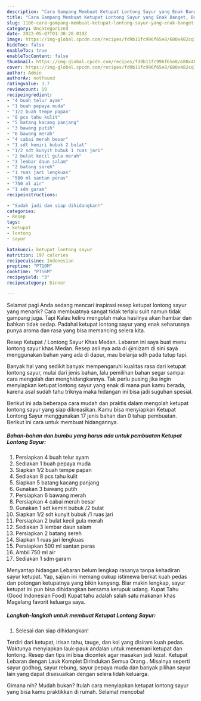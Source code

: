 ```yaml
---
description: "Cara Gampang Membuat Ketupat Lontong Sayur yang Enak Banget, Buat Buka Puasa}"
title: "Cara Gampang Membuat Ketupat Lontong Sayur yang Enak Banget, Buat Buka Puasa}"
slug: 1186-cara-gampang-membuat-ketupat-lontong-sayur-yang-enak-banget-buat-buka-puasa
category: Uncategorized
date: 2022-05-07T01:38:28.019Z
image: https://img-global.cpcdn.com/recipes/fd9b11fc996f65e8/680x482cq70/ketupat-lontong-sayur-foto-resep-utama.jpg
hideToc: false
enableToc: true
enableTocContent: false
thumbnail: https://img-global.cpcdn.com/recipes/fd9b11fc996f65e8/680x482cq70/ketupat-lontong-sayur-foto-resep-utama.jpg
cover: https://img-global.cpcdn.com/recipes/fd9b11fc996f65e8/680x482cq70/ketupat-lontong-sayur-foto-resep-utama.jpg
author: Admin
authorAv: notfound
ratingvalue: 3.7
reviewcount: 19
recipeingredient:
- "4 buah telur ayam"
- "1 buah pepaya muda"
- "1/2 buah tempe papan"
- "8 pcs tahu kulit"
- "5 batang kacang panjang"
- "3 bawang putih"
- "6 bawang merah"
- "4 cabai merah besar"
- "1 sdt kemiri bubuk 2 bulat"
- "1/2 sdt kunyit bubuk 1 ruas jari"
- "2 bulat kecil gula merah"
- "3 lembar daun salam"
- "2 batang sereh"
- "1 ruas jari lengkuas"
- "500 ml santan peras"
- "750 ml air"
- "1 sdm garam"
recipeinstructions:

- "Sudah jadi dan siap dihidangkan!"
categories:
- Resep
tags:
- ketupat
- lontong
- sayur

katakunci: ketupat lontong sayur 
nutrition: 197 calories
recipecuisine: Indonesian
preptime: "PT10M"
cooktime: "PT56M"
recipeyield: "3"
recipecategory: Dinner

---
```



Selamat pagi Anda sedang mencari inspirasi resep ketupat lontong sayur yang menarik? Cara membuatnya sangat tidak terlalu sulit namun tidak gampang juga. Tapi Kalau keliru mengolah maka hasilnya akan hambar dan bahkan tidak sedap. Padahal ketupat lontong sayur yang enak seharusnya punya aroma dan rasa yang bisa memancing selera kita.


Resep Ketupat / Lontong Sayur Khas Medan. Lebaran ini saya buat menu lontong sayur khas Medan. Resep asli nya ada di @niizam di sini saya menggunakan bahan yang ada di dapur, mau belanja sdh pada tutup tapi.

Banyak hal yang sedikit banyak mempengaruhi kualitas rasa dari ketupat lontong sayur, mulai dari jenis bahan, lalu pemilihan bahan segar sampai cara mengolah dan menghidangkannya. Tak perlu pusing jika ingin menyiapkan ketupat lontong sayur yang enak di mana pun kamu berada, karena asal sudah tahu triknya maka hidangan ini bisa jadi suguhan spesial.


Berikut ini ada beberapa cara mudah dan praktis dalam mengolah ketupat lontong sayur yang siap dikreasikan. Kamu bisa menyiapkan Ketupat Lontong Sayur menggunakan 17 jenis bahan dan 0 tahap pembuatan. Berikut ini cara untuk membuat hidangannya.

<!--inarticleads1-->

##### Bahan-bahan dan bumbu yang harus ada untuk pembuatan Ketupat Lontong Sayur:

1. Persiapkan 4 buah telur ayam
1. Sediakan 1 buah pepaya muda
1. Siapkan 1/2 buah tempe papan
1. Sediakan 8 pcs tahu kulit
1. Siapkan 5 batang kacang panjang
1. Gunakan 3 bawang putih
1. Persiapkan 6 bawang merah
1. Persiapkan 4 cabai merah besar
1. Gunakan 1 sdt kemiri bubuk /2 bulat
1. Siapkan 1/2 sdt kunyit bubuk /1 ruas jari
1. Persiapkan 2 bulat kecil gula merah
1. Sediakan 3 lembar daun salam
1. Persiapkan 2 batang sereh
1. Siapkan 1 ruas jari lengkuas
1. Persiapkan 500 ml santan peras
1. Ambil 750 ml air
1. Sediakan 1 sdm garam


Menyantap hidangan Lebaran belum lengkap rasanya tanpa kehadiran sayur ketupat. Yap, sajian ini memang cukup istimewa berkat kuah pedas dan potongan ketupatnya yang bikin kenyang. Biar makin lengkap, sayur ketupat ini pun bisa dihidangkan bersama kerupuk udang. Kupat Tahu (Good Indonesian Food) Kupat tahu adalah salah satu makanan khas Magelang favorit keluarga saya. 

<!--inarticleads2-->

##### Langkah-langkah untuk membuat Ketupat Lontong Sayur:


1. Selesai dan siap dihidangkan!

Terdiri dari ketupat, irisan tahu, tauge, dan kol yang disiram kuah pedas. Waktunya menyiapkan lauk-pauk andalan untuk menemani ketupat dan lontong. Resep dan tips ini bisa dicontek agar masakan jadi lezat. Ketupat Lebaran dengan Lauk Komplet Dirindukan Semua Orang.. Misalnya seperti sayur godhog, sayur rebung, sayur pepaya muda dan banyak pilihan sayur lain yang dapat disesuaikan dengan selera lidah keluarga. 

Gimana nih? Mudah bukan? Itulah cara menyiapkan ketupat lontong sayur yang bisa kamu praktikkan di rumah. Selamat mencoba!
